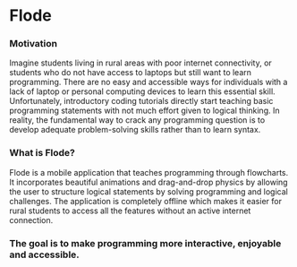 # Flode

### Motivation
Imagine students living in rural areas with poor internet connectivity, or students who do not have access to laptops but still want to learn programming. 
There are no easy and accessible ways for individuals with a lack of laptop or personal computing devices to learn this essential skill.
Unfortunately, introductory coding tutorials directly start teaching basic programming statements with not much effort given to logical thinking. 
In reality, the fundamental way to crack any programming question is to develop adequate problem-solving skills rather than to learn syntax. 

### What is Flode?
Flode is a mobile application that teaches programming through flowcharts. 
It incorporates beautiful animations and drag-and-drop physics by allowing the user to structure logical statements by solving programming and logical challenges. 
The application is completely offline which makes it easier for rural students to access all the features without an active internet connection. 

### The goal is to make programming more interactive, enjoyable and accessible.
